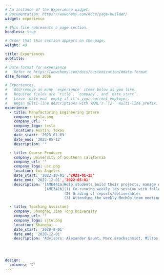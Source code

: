 ```yaml
---
# An instance of the Experience widget.
# Documentation: https://wowchemy.com/docs/page-builder/
widget: experience

# This file represents a page section.
headless: true

# Order that this section appears on the page.
weight: 40

title: Experiences
subtitle:

# Date format for experience
#   Refer to https://wowchemy.com/docs/customization/#date-format
date_format: Jan 2006

# Experiences.
#   Add/remove as many `experience` items below as you like.
#   Required fields are `title`, `company`, and `date_start`.
#   Leave `date_end` empty if it's your current employer.
#   Begin multi-line descriptions with YAML's `|2-` multi-line prefix.
experience:
  - title: Manufacturing Engineering Intern
    company: tesla.png
    company_url: ''
    company_logo: tesla
    location: Austin, Texas
    date_start: '2023-01-09'
    date_end: '2023-05-12'
    description: ''

  - title: Course Producer
    company: University of Southern California
    company_url: ''
    company_logo: usc.png
    location: Los Angeles
    date_start: '2022-10-01','2022-01-15'
    date_end: '2022-12-01','2022-05-01'
    description: '[AME441a]Help students build their projects, manage orders and be an experienced presence in the lab.
                  [AME341b](1) Co-running weekly lab session with fellow TAs and staff. 
                           (2) Grading of reports/deliverables
                           (3) Attending the weekly MechOp team meeting, which involves (a) the running of lab experiments (in preparation for lab on the subsequent week), and (b) discussions on grading criteria for the deliverables.'

  - title: Teaching Assistant
    company: Shanghai Jiao Tong University
    company_url: ''
    company_logo: sjtu.png
    location: Shanghai
    date_start: '2020-9-01'
    date_end: '2020-12-01'
    description: 'Advisors: Alexander Gaunt, Marc Brockschmidt, Miltos Allamanis'

 


design:
  columns: '2'
---
```

